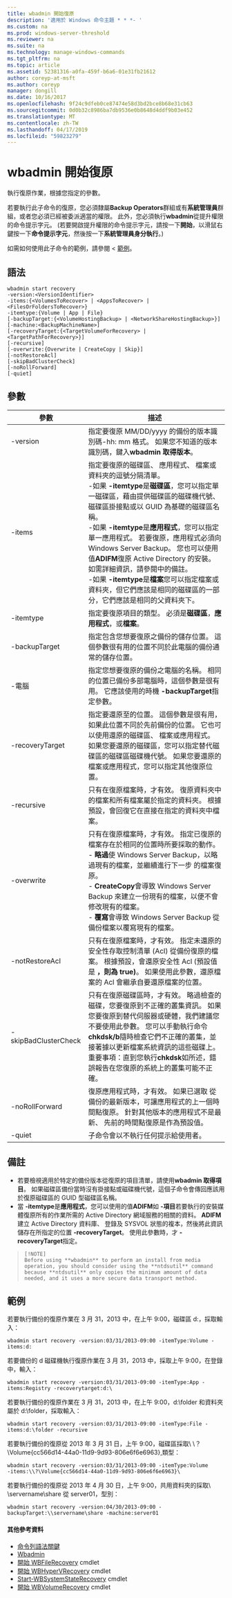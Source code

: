 ```yaml
---
title: wbadmin 開始復原
description: '適用於 Windows 命令主題 * * *- '
ms.custom: na
ms.prod: windows-server-threshold
ms.reviewer: na
ms.suite: na
ms.technology: manage-windows-commands
ms.tgt_pltfrm: na
ms.topic: article
ms.assetid: 52381316-a0fa-459f-b6a6-01e31fb21612
author: coreyp-at-msft
ms.author: coreyp
manager: dongill
ms.date: 10/16/2017
ms.openlocfilehash: 9f24c9dfeb0ce87474e58d3bd2bce8b68e31cb63
ms.sourcegitcommit: 0d0b32c8986ba7db9536e0b8648d4ddf9b03e452
ms.translationtype: MT
ms.contentlocale: zh-TW
ms.lasthandoff: 04/17/2019
ms.locfileid: "59823279"
---
```

# <a name="wbadmin-start-recovery"></a>wbadmin 開始復原



執行復原作業，根據您指定的參數。

若要執行此子命令的復原，您必須隸屬**Backup Operators**群組或有**系統管理員**群組，或者您必須已經被委派適當的權限。 此外，您必須執行**wbadmin**從提升權限的命令提示字元。 (若要開啟提升權限的命令提示字元，請按一下**開始**，以滑鼠右鍵按一下**命令提示字元**，然後按一下**系統管理員身分執行**。)

如需如何使用此子命令的範例，請參閱 <<c0> [ 範例](#BKMK_Examples)。

## <a name="syntax"></a>語法

```
wbadmin start recovery
-version:<VersionIdentifier>
-items:{<VolumesToRecover> | <AppsToRecover> | <FilesOrFoldersToRecover>}
-itemtype:{Volume | App | File}
[-backupTarget:{<VolumeHostingBackup> | <NetworkShareHostingBackup>}]
[-machine:<BackupMachineName>]
[-recoveryTarget:{<TargetVolumeForRecovery> | <TargetPathForRecovery>}]
[-recursive]
[-overwrite:{Overwrite | CreateCopy | Skip}]
[-notRestoreAcl]
[-skipBadClusterCheck]
[-noRollForward]
[-quiet]
```

## <a name="parameters"></a>參數

|參數|描述|
|---------|-----------|
|-version|指定要復原 MM/DD/yyyy 的備份的版本識別碼-hh: mm 格式。 如果您不知道的版本識別碼，鍵入**wbadmin 取得版本**。|
|-items|指定要復原的磁碟區、 應用程式、 檔案或資料夾的逗號分隔清單。</br>-如果 **-itemtype**是**磁碟區**，您可以指定單一磁碟區，藉由提供磁碟區的磁碟機代號、 磁碟區掛接點或以 GUID 為基礎的磁碟區名稱。</br>-如果 **-itemtype**是**應用程式**，您可以指定單一應用程式。 若要復原，應用程式必須向 Windows Server Backup。 您也可以使用值**ADIFM**復原 Active Directory 的安裝。 如需詳細資訊，請參閱中的備註。</br>-如果 **-itemtype**是**檔案**您可以指定檔案或資料夾，但它們應該是相同的磁碟區的一部分，它們應該是相同的父資料夾下。|
|-itemtype|指定要復原項目的類型。 必須是**磁碟區**，**應用程式**，或**檔案**。|
|-backupTarget|指定包含您想要復原之備份的儲存位置。 這個參數很有用的位置不同於此電腦的備份通常的儲存位置。|
|-電腦|指定您想要復原的備份之電腦的名稱。 相同的位置已備份多部電腦時，這個參數是很有用。 它應該使用的時機 **-backupTarget**指定參數。|
|-recoveryTarget|指定要還原至的位置。 這個參數是很有用，如果此位置不同於先前備份的位置。 它也可以使用還原的磁碟區、 檔案或應用程式。 如果您要還原的磁碟區，您可以指定替代磁碟區的磁碟區磁碟機代號。 如果您要還原的檔案或應用程式，您可以指定其他復原位置。|
|-recursive|只有在復原檔案時，才有效。 復原資料夾中的檔案和所有檔案屬於指定的資料夾。 根據預設，會回復它在直接在指定的資料夾中檔案。|
|-overwrite|只有在復原檔案時，才有效。 指定已復原的檔案存在於相同的位置時所要採取的動作。</br>-   **略過**使 Windows Server Backup，以略過現有的檔案，並繼續進行下一步 的檔案復原。</br>-   **CreateCopy**會導致 Windows Server Backup 來建立一份現有的檔案，以便不會修改現有的檔案。</br>-   **覆寫**會導致 Windows Server Backup 從備份檔案以覆寫現有的檔案。|
|-notRestoreAcl|只有在復原檔案時，才有效。 指定未還原的安全性存取控制清單 (Acl) 從備份復原的檔案。 根據預設，會還原安全性 Acl (預設值是 **，則為 true)**。 如果使用此參數，還原檔案的 Acl 會繼承自要還原檔案的位置。|
|-skipBadClusterCheck|只有在復原磁碟區時，才有效。 略過檢查的磁碟，您要復原到不正確的叢集資訊。 如果您要復原到替代伺服器或硬體，我們建議您不要使用此參數。 您可以手動執行命令**chkdsk/b**隨時檢查它們不正確的叢集，並接著據以更新檔案系統資訊的這些磁碟上。</br>重要事項：直到您執行**chkdsk**如所述，錯誤報告在您復原的系統上的叢集可能不正確。|
|-noRollForward|復原應用程式時，才有效。 如果已選取 從備份的最新版本，可讓應用程式的上一個時間點復原。 針對其他版本的應用程式不是最新、 先前的時間點復原是作為預設值。|
|-quiet|子命令會以不執行任何提示給使用者。|

## <a name="remarks"></a>備註

-   若要檢視適用於特定的備份版本從復原的項目清單，請使用**wbadmin 取得項目**。 如果磁碟區備份當時沒有掛接點或磁碟機代號，這個子命令會傳回應該用於復原磁碟區的 GUID 型磁碟區名稱。
-   當 **-itemtype**是**應用程式**，您可以使用的值**ADIFM**如 **-項目**若要執行的安裝媒體復原所有的作業所需的 Active Directory 網域服務的相關的資料。 **ADIFM**建立 Active Directory 資料庫、 登錄及 SYSVOL 狀態的複本，然後將此資訊儲存在所指定的位置 **-recoveryTarget**。 使用此參數時，才 **-recoveryTarget**指定。

>     [!NOTE]
>     Before using **wbadmin** to perform an install from media operation, you should consider using the **ntdsutil** command because **ntdsutil** only copies the minimum amount of data needed, and it uses a more secure data transport method.

## <a name="BKMK_Examples"></a>範例

若要執行備份的復原作業在 3 月 31，2013 中，在上午 9:00，磁碟區 d:，採取輸入：
```
wbadmin start recovery -version:03/31/2013-09:00 -itemType:Volume -items:d:
```
若要備份的 d 磁碟機執行復原作業在 3 月 31，2013 中，採取上午 9:00，在登錄中，輸入：
```
wbadmin start recovery -version:03/31/2013-09:00 -itemType:App -items:Registry -recoverytarget:d:\
```
若要執行備份的復原作業在 3 月 31，2013 中，在上午 9:00，d:\folder 和資料夾屬於 d:\folder，採取輸入：
```
wbadmin start recovery -version:03/31/2013-09:00 -itemType:File -items:d:\folder -recursive
```
若要執行備份的復原從 2013 年 3 月 31 日，上午 9:00，磁碟區採取\\ \\？ \Volume{cc566d14-44a0-11d9-9d93-806e6f6e6963}\,類型：
```
wbadmin start recovery -version:03/31/2013-09:00 -itemType:Volume 
-items:\\?\Volume{cc566d14-44a0-11d9-9d93-806e6f6e6963}\
```
若要執行備份的復原從 2013 年 4 月 30 日，上午 9:00，共用資料夾的採取\\ \\servername\share 從 server01，型別：
```
wbadmin start recovery -version:04/30/2013-09:00 -backupTarget:\\servername\share -machine:server01
```

#### <a name="additional-references"></a>其他參考資料

-   [命令列語法關鍵](command-line-syntax-key.md)
-   [Wbadmin](wbadmin.md)
-   [開始 WBFileRecovery](https://technet.microsoft.com/library/jj902457.aspx) cmdlet
-   [開始 WBHyperVRecovery](https://technet.microsoft.com/library/jj902463.aspx) cmdlet
-   [Start-WBSystemStateRecovery](https://technet.microsoft.com/library/jj902449.aspx) cmdlet
-   [開始 WBVolumeRecovery](https://technet.microsoft.com/library/jj902470.aspx) cmdlet